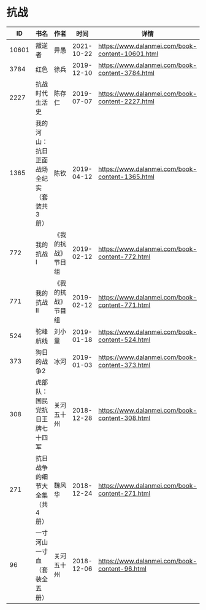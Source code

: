 # 抗战

| ID | 书名 | 作者 | 时间 | 详情 | 下载页面 | EPUB下载链接 | MOBI下载链接 | AZW3下载链接 |
| --- | --- | --- | --- | --- | --- | --- | --- | --- |
| 10601 | 叛逆者 | 畀愚 | 2021-10-22 | https://www.dalanmei.com/book-content-10601.html | https://www.dalanmei.com/download-book-10601.html | http://ct.dalanmei.com/f/31084289-570153711-c26e39 | http://ct.dalanmei.com/f/31084289-570285506-d816b8 | http://ct.dalanmei.com/f/31084289-571406311-73f500 |
| 3784 | 红色 | 徐兵 | 2019-12-10 | https://www.dalanmei.com/book-content-3784.html | https://www.dalanmei.com/download-book-3784.html | http://ct.dalanmei.com/f/31084289-571549694-7db4bc | http://ct.dalanmei.com/f/31084289-571835109-307e57 | http://ct.dalanmei.com/f/31084289-572065684-2d9a12 |
| 2227 | 抗战时代生活史 | 陈存仁 | 2019-07-07 | https://www.dalanmei.com/book-content-2227.html | https://www.dalanmei.com/download-book-2227.html | http://ct.dalanmei.com/f/31084289-571483497-0898fd | http://ct.dalanmei.com/f/31084289-571773285-6c27f0 | http://ct.dalanmei.com/f/31084289-571869669-c5aa5d |
| 1365 | 我的河山：抗日正面战场全纪实（套装共3册） | 陈钦  | 2019-04-12 | https://www.dalanmei.com/book-content-1365.html | https://www.dalanmei.com/download-book-1365.html | http://ct.dalanmei.com/f/31084289-571423711-53ae75 | http://ct.dalanmei.com/f/31084289-571782458-5bdd17 | http://ct.dalanmei.com/f/31084289-571883558-d9419a |
| 772 | 我的抗战Ⅰ | 《我的抗战》节目组 | 2019-02-12 | https://www.dalanmei.com/book-content-772.html | https://www.dalanmei.com/download-book-772.html | http://ct.dalanmei.com/f/31084289-582938678-8b1e62 | http://ct.dalanmei.com/f/31084289-582969243-24825a | http://ct.dalanmei.com/f/31084289-582968443-f083fc |
| 771 | 我的抗战Ⅱ | 《我的抗战》节目组 | 2019-02-12 | https://www.dalanmei.com/book-content-771.html | https://www.dalanmei.com/download-book-771.html | http://ct.dalanmei.com/f/31084289-582937749-42e8c9 | http://ct.dalanmei.com/f/31084289-582968852-33e9e6 | http://ct.dalanmei.com/f/31084289-582968445-0f4274 |
| 524 | 驼峰航线 | 刘小童 | 2019-01-18 | https://www.dalanmei.com/book-content-524.html | https://www.dalanmei.com/download-book-524.html | http://ct.dalanmei.com/f/31084289-571453746-4e10d8 | http://ct.dalanmei.com/f/31084289-571787315-098296 | http://ct.dalanmei.com/f/31084289-571887232-bda85b |
| 373 | 狗日的战争2 | 冰河 | 2019-01-03 | https://www.dalanmei.com/book-content-373.html | https://www.dalanmei.com/download-book-373.html | http://ct.dalanmei.com/f/31084289-571455797-3b7eed | http://ct.dalanmei.com/f/31084289-571788060-dbee2c | http://ct.dalanmei.com/f/31084289-571889470-d8884d |
| 308 | 虎部队：国民党抗日王牌七十四军 | 关河五十州 | 2018-12-28 | https://www.dalanmei.com/book-content-308.html | https://www.dalanmei.com/download-book-308.html | http://ct.dalanmei.com/f/31084289-571456368-06993e | http://ct.dalanmei.com/f/31084289-571788627-ec2e04 | http://ct.dalanmei.com/f/31084289-571892224-cce43e |
| 271 | 抗日战争的细节大全集（共4册） | 魏风华 | 2018-12-24 | https://www.dalanmei.com/book-content-271.html | https://www.dalanmei.com/download-book-271.html | http://ct.dalanmei.com/f/31084289-571456689-7a6ec2 | http://ct.dalanmei.com/f/31084289-571789152-f2176c | http://ct.dalanmei.com/f/31084289-571894195-6ee7b2 |
| 96 | 一寸河山一寸血（套装全五册） | 关河五十州 | 2018-12-06 | https://www.dalanmei.com/book-content-96.html | https://www.dalanmei.com/download-book-96.html | http://ct.dalanmei.com/f/31084289-571457982-22061c | http://ct.dalanmei.com/f/31084289-571791308-c7cbf6 | http://ct.dalanmei.com/f/31084289-571899930-24763d |
